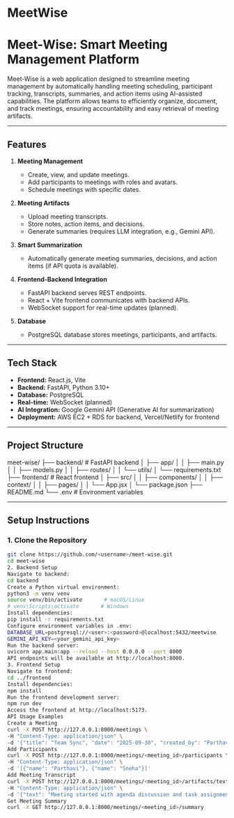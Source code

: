 # MeetWise

# Meet-Wise: Smart Meeting Management Platform

Meet-Wise is a web application designed to streamline meeting management by automatically handling meeting scheduling, participant tracking, transcripts, summaries, and action items using AI-assisted capabilities. The platform allows teams to efficiently organize, document, and track meetings, ensuring accountability and easy retrieval of meeting artifacts.

---

## Features

1. **Meeting Management**
   - Create, view, and update meetings.
   - Add participants to meetings with roles and avatars.
   - Schedule meetings with specific dates.

2. **Meeting Artifacts**
   - Upload meeting transcripts.
   - Store notes, action items, and decisions.
   - Generate summaries (requires LLM integration, e.g., Gemini API).

3. **Smart Summarization**
   - Automatically generate meeting summaries, decisions, and action items (if API quota is available).

4. **Frontend-Backend Integration**
   - FastAPI backend serves REST endpoints.
   - React + Vite frontend communicates with backend APIs.
   - WebSocket support for real-time updates (planned).

5. **Database**
   - PostgreSQL database stores meetings, participants, and artifacts.

---

## Tech Stack

- **Frontend:** React.js, Vite
- **Backend:** FastAPI, Python 3.10+
- **Database:** PostgreSQL
- **Real-time:** WebSocket (planned)
- **AI Integration:** Google Gemini API (Generative AI for summarization)
- **Deployment:** AWS EC2 + RDS for backend, Vercel/Netlify for frontend

---

## Project Structure

meet-wise/
├── backend/ # FastAPI backend
│ ├── app/
│ │ ├── main.py
│ │ ├── models.py
│ │ ├── routes/
│ │ └── utils/
│ └── requirements.txt
├── frontend/ # React frontend
│ ├── src/
│ │ ├── components/
│ │ ├── context/
│ │ ├── pages/
│ │ └── App.jsx
│ └── package.json
├── README.md
└── .env # Environment variables

---

## Setup Instructions

### 1. Clone the Repository

```bash
git clone https://github.com/<username>/meet-wise.git
cd meet-wise
2. Backend Setup
Navigate to backend:
cd backend
Create a Python virtual environment:
python3 -m venv venv
source venv/bin/activate       # macOS/Linux
# venv\Scripts\activate       # Windows
Install dependencies:
pip install -r requirements.txt
Configure environment variables in .env:
DATABASE_URL=postgresql://<user>:<password>@localhost:5432/meetwise
GEMINI_API_KEY=<your_gemini_api_key>
Run the backend server:
uvicorn app.main:app --reload --host 0.0.0.0 --port 8000
API endpoints will be available at http://localhost:8000.
3. Frontend Setup
Navigate to frontend:
cd ../frontend
Install dependencies:
npm install
Run the frontend development server:
npm run dev
Access the frontend at http://localhost:5173.
API Usage Examples
Create a Meeting
curl -X POST http://127.0.0.1:8000/meetings \
-H "Content-Type: application/json" \
-d '{"title": "Team Sync", "date": "2025-09-30", "created_by": "Parthavi"}'
Add Participants
curl -X POST http://127.0.0.1:8000/meetings/<meeting_id>/participants \
-H "Content-Type: application/json" \
-d '[{"name": "Parthavi"}, {"name": "Sneha"}]'
Add Meeting Transcript
curl -X POST http://127.0.0.1:8000/meetings/<meeting_id>/artifacts/text \
-H "Content-Type: application/json" \
-d '{"text": "Meeting started with agenda discussion and task assignment."}'
Get Meeting Summary
curl -X GET http://127.0.0.1:8000/meetings/<meeting_id>/summary
